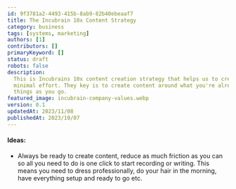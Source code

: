```yaml
---
id: 9f3781a2-4493-415b-8ab9-82b40ebeaaf7
title: The Incubrain 10x Content Strategy
category: business
tags: [systems, marketing]
authors: [1]
contributors: []
primaryKeyword: []
status: draft
robots: false
description:
  This is Incubrains 10x content creation strategy that helps us to create valuable content with
  minimal effort. They key is to create content around what you're already doing by documenting
  things as you go.
featured_image: incubrain-company-values.webp
version: 0.1
updatedAt: 2023/11/08
publishedAt: 2023/10/07
---
```


#### Ideas:

- Always be ready to create content, reduce as much friction as you can so all you need to do is one
  click to start recording or writing. This means you need to dress professionally, do your hair in
  the morning, have everything setup and ready to go etc.
